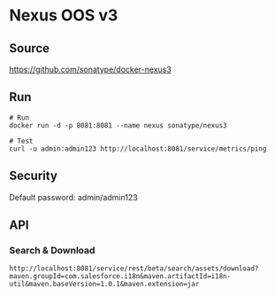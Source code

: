 # Nexus OOS v3

## Source
https://github.com/sonatype/docker-nexus3

## Run
```
# Run
docker run -d -p 8081:8081 --name nexus sonatype/nexus3

# Test
curl -u admin:admin123 http://localhost:8081/service/metrics/ping
```

## Security
Default password: admin/admin123

## API
### Search & Download
```
http://localhost:8081/service/rest/beta/search/assets/download?maven.groupId=com.salesforce.i18n&maven.artifactId=i18n-util&maven.baseVersion=1.0.1&maven.extension=jar
```
